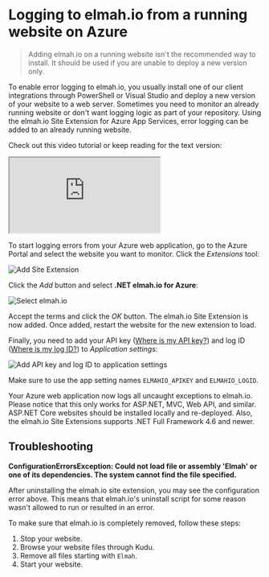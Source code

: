 # Logging to elmah.io from a running website on Azure

> Adding elmah.io on a running website isn't the recommended way to install. It should be used if you are unable to deploy a new version only.

To enable error logging to elmah.io, you usually install one of our client integrations through PowerShell or Visual Studio and deploy a new version of your website to a web server. Sometimes you need to monitor an already running website or don't want logging logic as part of your repository. Using the elmah.io Site Extension for Azure App Services, error logging can be added to an already running website.

Check out this video tutorial or keep reading for the text version:

<div class="embed-responsive embed-responsive-16by9">
  <iframe class="embed-responsive-item" src="https://www.youtube.com/embed/R50FCpRtkjc?rel=0" allowfullscreen></iframe>
</div>

To start logging errors from your Azure web application, go to the Azure Portal and select the website you want to monitor. Click the *Extensions* tool:

![Add Site Extension](https://docs.elmah.io/images/add-site-extension.png)

Click the *Add* button and select **.NET elmah.io for Azure**:

![Select elmah.io](https://docs.elmah.io/images/select-elmah-io-site-extension.png)

Accept the terms and click the *OK* button. The elmah.io Site Extension is now added. Once added, restart the website for the new extension to load.

Finally, you need to add your API key ([Where is my API key?](https://docs.elmah.io/where-is-my-api-key/)) and log ID ([Where is my log ID?](https://docs.elmah.io/where-is-my-log-id/)) to *Application settings*:

![Add API key and log ID to application settings](https://docs.elmah.io/images/add-api-key-and-log-id-to-application-settings.png)

Make sure to use the app setting names `ELMAHIO_APIKEY` and `ELMAHIO_LOGID`.

Your Azure web application now logs all uncaught exceptions to elmah.io. Please notice that this only works for ASP.NET, MVC, Web API, and similar. ASP.NET Core websites should be installed locally and re-deployed. Also, the elmah.io Site Extensions supports .NET Full Framework 4.6 and newer.

## Troubleshooting

**ConfigurationErrorsException: Could not load file or assembly 'Elmah' or one of its dependencies. The system cannot find the file specified.**

After uninstalling the elmah.io site extension, you may see the configuration error above. This means that elmah.io's uninstall script for some reason wasn't allowed to run or resulted in an error.

To make sure that elmah.io is completely removed, follow these steps:

1. Stop your website.
2. Browse your website files through Kudu.
3. Remove all files starting with `Elmah`.
4. Start your website.